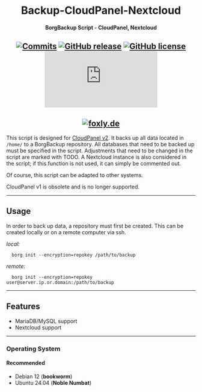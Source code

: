 <div align=center>
  
# Backup-CloudPanel-Nextcloud
#### BorgBackup Script - CloudPanel, Nextcloud

[![Commits](https://img.shields.io/github/last-commit/foxly-it/Backup-CloudPanel-Nextcloud?style=flat-square)](https://github.com/foxly-it/Backup-CloudPanel-Nextcloud/commits/main) [![GitHub release](https://img.shields.io/github/release/foxly-it/Backup-CloudPanel-Nextcloud?style=flat-square)](https://github.com/foxly-it/Backup-CloudPanel-Nextcloud/releases) [![GitHub license](https://img.shields.io/github/license/foxly-it/Backup-CloudPanel-Nextcloud?style=flat-square&color=lightgray)](LICENSE.md) [![GitHub file size in bytes](https://img.shields.io/github/size/foxly-it/Backup-CloudPanel-Nextcloud/backup.sh?style=flat-square)](https://github.com/foxly-it/Backup-CloudPanel-Nextcloud/blob/main/Backup-CloudPanel-Nextcloud.sh)
---
[![foxly.de](https://foxly.de/media/232-png-bild-png/)](https://foxly.de)
---
</div>

This script is designed for [CloudPanel v2](CloudPanel.io). It backs up all data located in ````/home/```` to a BorgBackup repository. All databases that need to be backed up must be specified in the script. Adjustments that need to be changed in the script are marked with TODO.
A Nextcloud instance is also considered in the script; if this function is not used, it can simply be commented out.

Of course, this script can be adapted to other systems.

CloudPanel v1 is obsolete and is no longer supported.

---
## Usage

In order to back up data, a repository must first be created. This can be created locally or on a remote computer via ssh.

*local:*
```
  borg init --encryption=repokey /path/to/backup
```
*remote:*
```
  borg init --encryption=repokey user@server.ip.or.domain:/path/to/backup
```

---

## Features

* MariaDB/MySQL support
* Nextcloud support

---

### Operating System

#### Recommended

* Debian 12 (__bookworm__)
* Ubuntu 24.04 (__Noble Numbat__)
